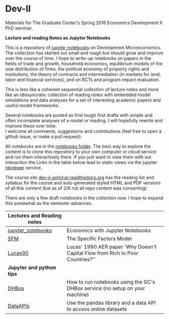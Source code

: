 # Dev-II
 Materials for The Graduate Center's Spring 2016 Economics Development II PhD seminar.


 __Lecture and reading Notes as Jupyter Notebooks__

This is a repository of [jupyter notebooks] on Development
Microeconomics. The collection has started out small and rough but should grow
and improve over the course of time. I hope to write-up notebooks on papers
in the fields of trade and growth, household economics, equilibrium models
of the size distribution of firms, the political economy of property rights and
institutions, the theory of contracts and intermediation (in markets for
land, labor and financial services), and on RCTs and program impact evaluation.  

This is less like a coherent sequential collection of lecture notes and more
like an idiosyncratic collection of reading notes with
embedded model simulations and data analyses for a set of interesting
academic papers and useful model frameworks.

Several notebooks are posted as
first rough first drafts with simple and often incomplete analyses of
a model or reading. I will hopefully rewrite and improve these over time.  
I welcome all comments, suggestions and contributions (feel free to open
a github issue, or make a pull request).

All notebooks are in the [notebooks folder]. The best way
to explore the content is to clone
this repository to your own computer or cloud service and run them
interactively there.  If you just want to view them with out interaction
the Links in the table below lead to static views via the jupyter [nbviewer]
service.

The course site [dev-ii-seminar.readthedocs.org] has the reading list
and syllabus for the course and auto-generated styled HTML and PDF versions of
all this content (but as of 2/6 not all repo content was converting).

There are only a few draft notebooks in the collection now.  I hope to expand
this somewhat as the semester advances.

| Lectures and Reading notes |  |
| --------| :-----|
| [jupyter_notebooks]  | Economics with Jupyter Notebooks  |
| [SFM] |The Specific Factors Model |
| [Lucas90] |Lucas' 1990 AER paper 'Why Doesn't Capital Flow from Rich to Poor Countries?'' |
| __Jupyter and python tips__ | |
| [DHBox] | How to run notebooks using the GC's DHBox service (no setup on your machine)  |
| [DataAPIs] | Use the pandas library and a data API to access online datasets |



[jupyter notebooks]:https://jupyter.org/
[nbviewer]:http://nbviewer.jupyter.org/
[notebooks folder]:https://github.com/jhconning/Dev-II/tree/master/notebooks
[dev-ii-seminar.readthedocs.org]:http://dev-ii-seminar.readthedocs.org/
[jupyter_notebooks]: http://nbviewer.jupyter.org/github/jhconning/Dev-II/blob/master/notebooks/jupyter_notebooks.ipynb
[Lucas90]: http://nbviewer.jupyter.org/github/jhconning/Dev-II/blob/master/notebooks/Lucas90.ipynb
[SFM]: http://nbviewer.jupyter.org/github/jhconning/Dev-II/blob/master/notebooks/SFM.ipynb
[DHBox]:http://nbviewer.jupyter.org/github/jhconning/Dev-II/blob/master/notebooks/DHBox.ipynb
[DataAPIs]:http://nbviewer.jupyter.org/github/jhconning/Dev-II/blob/master/notebooks/DataAPIs.ipynb
